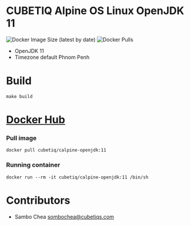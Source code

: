 # CUBETIQ Alpine OS Linux OpenJDK 11
![Docker Image Size (latest by date)](https://img.shields.io/docker/image-size/cubetiq/calpine-openjdk:11)
![Docker Pulls](https://img.shields.io/docker/pulls/cubetiq/calpine-openjdk:11)

- OpenJDK 11
- Timezone default Phnom Penh

# Build
```shell
make build
```

# [Docker Hub](https://hub.docker.com/r/cubetiq/calpine-openjdk:11)
### Pull image
```shell
docker pull cubetiq/calpine-openjdk:11
```

### Running container
```shell
docker run --rm -it cubetiq/calpine-openjdk:11 /bin/sh
```

# Contributors
- Sambo Chea <sombochea@cubetiqs.com>